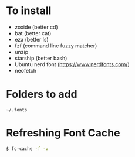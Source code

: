 # To install

* zoxide   (better cd)
* bat      (better cat)
* eza      (better ls)
* fzf      (command line fuzzy matcher)
* unzip
* starship (better bash)
* Ubuntu nerd font (https://www.nerdfonts.com/)
* neofetch

# Folders to add

```
~/.fonts
```

# Refreshing Font Cache

```bash
$ fc-cache -f -v
```

